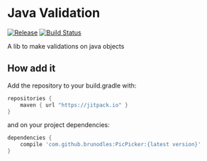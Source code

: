 # Java Validation

[![Release](https://jitpack.io/v/brunodles/java-validation.svg)](https://jitpack.io/#brunodles/java-validation)
[![Build Status](https://travis-ci.org/brunodles/java-validation.svg?branch=master)](https://travis-ci.org/brunodles/java-validation)

A lib to make validations on java objects

## How add it
Add the repository to your build.gradle with:
```gradle
repositories {
    maven { url "https://jitpack.io" }
}
```
and on your project dependencies:

```gradle
dependencies {
    compile 'com.github.brunodles:PicPicker:{latest version}'
}
```